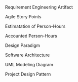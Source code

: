 Requirement Engineering Artifact

Agile Story Points

Estimatation of Person-Hours 

Accounted Person-Hours 

Design Paradigm

Software Architecture

UML Modeling Diagram

Project Design Pattern 
